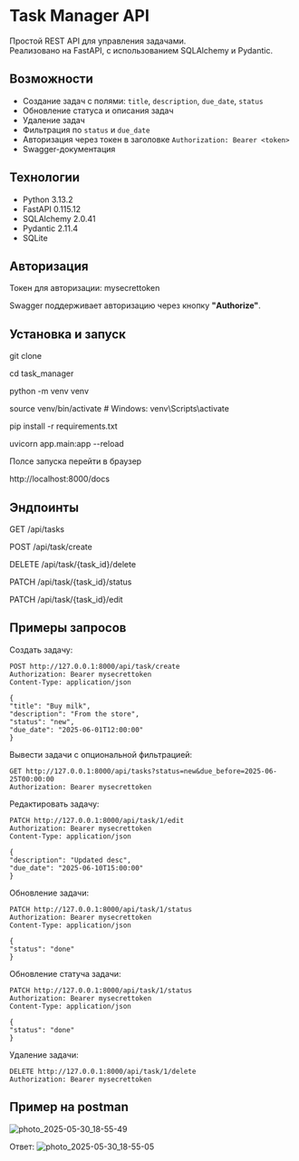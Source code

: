 # Task Manager API

Простой REST API для управления задачами.  
Реализовано на FastAPI, с использованием SQLAlchemy и Pydantic.

## Возможности

- Создание задач с полями: `title`, `description`, `due_date`, `status`
- Обновление статуса и описания задач
- Удаление задач
- Фильтрация по `status` и `due_date`
- Авторизация через токен в заголовке `Authorization: Bearer <token>`
- Swagger-документация

## Технологии

- Python 3.13.2
- FastAPI  0.115.12
- SQLAlchemy 2.0.41  
- Pydantic 2.11.4  
- SQLite

## Авторизация

Токен для авторизации: mysecrettoken

Swagger поддерживает авторизацию через кнопку **"Authorize"**.

## Установка и запуск

git clone <repo-url>

cd task_manager

python -m venv venv

source venv/bin/activate  # Windows: venv\Scripts\activate

pip install -r requirements.txt

uvicorn app.main:app --reload


Полсе запуска перейти в браузер

http://localhost:8000/docs

## Эндпоинты

GET	    /api/tasks

POST	/api/task/create

DELETE	/api/task/{task_id}/delete

PATCH	/api/task/{task_id}/status

PATCH	/api/task/{task_id}/edit

## Примеры запросов
Создать задачу:

    POST http://127.0.0.1:8000/api/task/create
    Authorization: Bearer mysecrettoken
    Content-Type: application/json

    {
    "title": "Buy milk",
    "description": "From the store",
    "status": "new",
    "due_date": "2025-06-01T12:00:00"
    }


Вывести задачи с опциональной фильтрацией:

    GET http://127.0.0.1:8000/api/tasks?status=new&due_before=2025-06-25T00:00:00
    Authorization: Bearer mysecrettoken



Редактировать задачу:

    PATCH http://127.0.0.1:8000/api/task/1/edit
    Authorization: Bearer mysecrettoken
    Content-Type: application/json

    {
    "description": "Updated desc",
    "due_date": "2025-06-10T15:00:00"
    }



Обновление задачи:

    PATCH http://127.0.0.1:8000/api/task/1/status
    Authorization: Bearer mysecrettoken
    Content-Type: application/json

    {
    "status": "done"
    }

Обновление статуча задачи:

    PATCH http://127.0.0.1:8000/api/task/1/status
    Authorization: Bearer mysecrettoken
    Content-Type: application/json

    {
    "status": "done"
    }

Удаление задачи:

    DELETE http://127.0.0.1:8000/api/task/1/delete
    Authorization: Bearer mysecrettoken



##  Пример на postman

![photo_2025-05-30_18-55-49](https://github.com/user-attachments/assets/ec6739c9-27f3-496d-9da7-54e87ddad70b)


Ответ:
![photo_2025-05-30_18-55-05](https://github.com/user-attachments/assets/6ec8a598-9286-4f59-9778-aec9e48432ed)